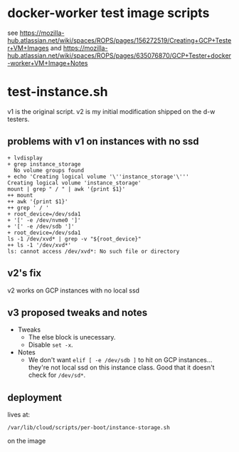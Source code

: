 # docker-worker test image scripts

see https://mozilla-hub.atlassian.net/wiki/spaces/ROPS/pages/156272519/Creating+GCP+Tester+VM+Images and https://mozilla-hub.atlassian.net/wiki/spaces/ROPS/pages/635076870/GCP+Tester+docker-worker+VM+Image+Notes


# test-instance.sh

v1 is the original script.
v2 is my initial modification shipped on the d-w testers.


## problems with v1 on instances with no ssd


```
+ lvdisplay
+ grep instance_storage
  No volume groups found
+ echo 'Creating logical volume '\''instance_storage'\'''
Creating logical volume 'instance_storage'
mount | grep " / " | awk '{print $1}'
++ mount
++ awk '{print $1}'
++ grep ' / '
+ root_device=/dev/sda1
+ '[' -e /dev/nvme0 ']'
+ '[' -e /dev/sdb ']'
+ root_device=/dev/sda1
ls -1 /dev/xvd* | grep -v "${root_device}"
++ ls -1 '/dev/xvd*'
ls: cannot access /dev/xvd*: No such file or directory
```

## v2's fix

v2 works on GCP instances with no local ssd 

## v3 proposed tweaks and notes

- Tweaks
  - The else block is unecessary.
  - Disable `set -x`.
- Notes
  - We don't want `elif [ -e /dev/sdb ]` to hit on GCP instances... they're not local ssd on this instance class. Good that it doesn't check for `/dev/sd*`.


## deployment

lives at:

```
/var/lib/cloud/scripts/per-boot/instance-storage.sh
```

on the image
